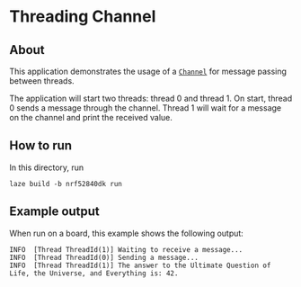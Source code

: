 # Threading Channel

## About

This application demonstrates the usage of a
[`Channel`](https://ariel-os.github.io/ariel-os/dev/docs/api/ariel_os/thread/sync/struct.Channel.html)
for message passing between threads.

The application will start two threads: thread 0 and thread 1.
On start, thread 0 sends a message through the channel.
Thread 1 will wait for a message on the channel and print the received value.

## How to run

In this directory, run

    laze build -b nrf52840dk run

## Example output

When run on a board, this example shows the following output:

    INFO  [Thread ThreadId(1)] Waiting to receive a message...
    INFO  [Thread ThreadId(0)] Sending a message...
    INFO  [Thread ThreadId(1)] The answer to the Ultimate Question of Life, the Universe, and Everything is: 42.
